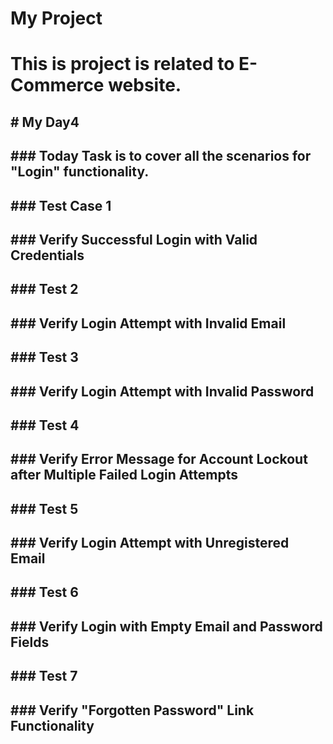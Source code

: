 # My Project
# This is project is related to E-Commerce website. 
##   # My Day4
##   ### Today Task is to cover all the scenarios for "Login" functionality.
##   ### Test Case 1 
##   ### Verify Successful Login with Valid Credentials
##   ### Test 2 
##   ### Verify Login Attempt with Invalid Email
##   ### Test 3 
##   ### Verify Login Attempt with Invalid Password
##   ### Test 4 
##   ### Verify Error Message for Account Lockout after Multiple Failed Login Attempts
##   ### Test 5
##   ### Verify Login Attempt with Unregistered Email
##   ### Test 6
##   ### Verify Login with Empty Email and Password Fields
##   ### Test 7
##   ### Verify "Forgotten Password" Link Functionality
